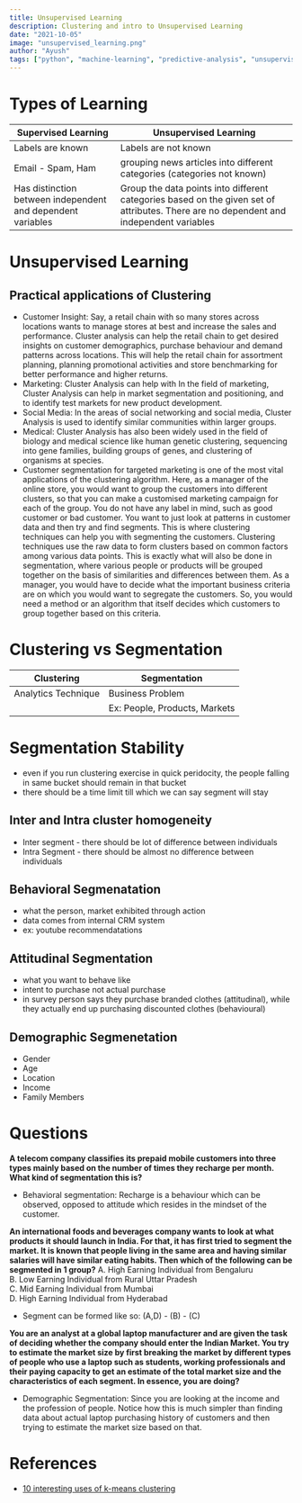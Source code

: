 ```yaml
---
title: Unsupervised Learning
description: Clustering and intro to Unsupervised Learning
date: "2021-10-05"
image: "unsupervised_learning.png"
author: "Ayush"
tags: ["python", "machine-learning", "predictive-analysis", "unsupervised-learning"]
---
```


# Types of Learning

| Supervised Learning                                         | Unsupervised Learning                                                                                                                     |
|-------------------------------------------------------------|-------------------------------------------------------------------------------------------------------------------------------------------|
| Labels are known                                            | Labels are not known                                                                                                                      |
| Email - Spam, Ham                                           | grouping news articles into different categories (categories not known)                                                                   |
| Has distinction between independent and dependent variables | Group the data points into different categories based on the given set of attributes. There are no dependent and independent variables |

# Unsupervised Learning

## Practical applications of Clustering

- Customer Insight: Say, a retail chain with so many stores across locations wants to manage stores at best and increase the sales and performance. Cluster analysis can help the retail chain to get desired insights on customer demographics, purchase behaviour and demand patterns across locations. This will help the retail chain for assortment planning, planning promotional activities and store benchmarking for better performance and higher returns.
- Marketing: Cluster Analysis can help with In the field of marketing, Cluster Analysis can help in market segmentation and positioning, and to identify test markets for new product development.
- Social Media: In the areas of social networking and social media, Cluster Analysis is used to identify similar communities within larger groups.
- Medical: Cluster Analysis has also been widely used in the field of biology and medical science like human genetic clustering, sequencing into gene families, building groups of genes, and clustering of organisms at species. 
- Customer segmentation for targeted marketing is one of the most vital applications of the clustering algorithm. Here, as a manager of the online store, you would want to group the customers into different clusters, so that you can make a customised marketing campaign for each of the group. You do not have any label in mind, such as good customer or bad customer. You want to just look at patterns in customer data and then try and find segments. This is where clustering techniques can help you with segmenting the customers. Clustering techniques use the raw data to form clusters based on common factors among various data points. This is exactly what will also be done in segmentation, where various people or products will be grouped together on the basis of similarities and differences between them. As a manager, you would have to decide what the important business criteria are on which you would want to segregate the customers. So, you would need a method or an algorithm that itself decides which customers to group together based on this criteria.

# Clustering vs Segmentation
| Clustering          | Segmentation                  |
|---------------------|-------------------------------|
| Analytics Technique | Business Problem              |
|                     | Ex: People, Products, Markets |

# Segmentation Stability
- even if you run clustering exercise in quick peridocity, the people falling in same bucket should remain in that bucket
- there should be a time limit till which we can say segment will stay

## Inter and Intra cluster homogeneity
- Inter segment - there should be lot of difference between individuals
- Intra Segment - there should be almost no difference between individuals

## Behavioral Segmenatation
- what the person, market exhibited through action
- data comes from internal CRM system
- ex: youtube recommendatations

## Attitudinal Segmentation
- what you want to behave like
- intent to purchase not actual purchase
- in survey person says they purchase branded clothes (attitudinal), while they actually end up purchasing discounted clothes (behavioural)

## Demographic Segmenetation
- Gender
- Age
- Location
- Income
- Family Members

# Questions
**A telecom company classifies its prepaid mobile customers into three types mainly based on the number of times they recharge per month. What kind of segmentation this is?**
- Behavioral segmentation: Recharge is a behaviour which can be observed, opposed to attitude which resides in the mindset of the customer.

**An international foods and beverages company wants to look at what products it should launch in India. For that, it has first tried to segment the market. It is known that people living in the same area and having similar salaries will have similar eating habits. Then which of the following can be segmented in 1 group?**
A. High Earning Individual from Bengaluru  
B. Low Earning Individual from Rural Uttar Pradesh  
C. Mid Earning Individual from Mumbai  
D. High Earning Individual from Hyderabad  

- Segment can be formed like so: (A,D) - (B) - (C)

**You are an analyst at a global laptop manufacturer and are given the task of deciding whether the company should enter the Indian Market. You try to estimate the market size by first breaking the market by different types of people who use a laptop such as students, working professionals and their paying capacity to get an estimate of the total market size and the characteristics of each segment. In essence, you are doing?**
- Demographic Segmentation: Since you are looking at the income and the profession of people. Notice how this is much simpler than finding data about actual laptop purchasing history of customers and then trying to estimate the market size based on that.


# References
- [10 interesting uses of k-means clustering](https://dzone.com/articles/10-interesting-use-cases-for-the-k-means-algorithm)
